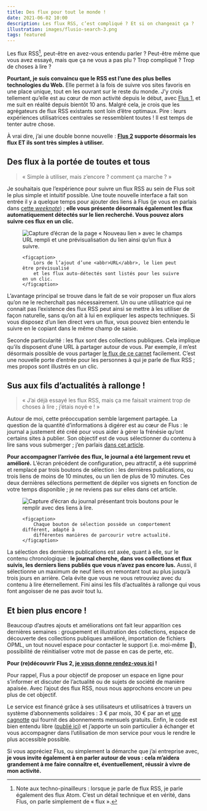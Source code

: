 ```yaml
---
title: Des flux pour tout le monde !
date: 2021-06-02 10:00
description: Les flux RSS, c’est compliqué ? Et si on changeait ça ?
illustration: images/flusio-search-3.png
tags: featured
---
```


Les flux <abbr>RSS</abbr>[^1], peut-être en avez-vous entendu parler ? Peut-être
même que vous avez essayé, mais que ça ne vous a pas plu ? Trop compliqué ?
Trop de choses à lire ?

[^1]: Note aux techno-pinailleurs : lorsque je parle de flux <abbr>RSS</abbr>,
  je parle également des flux Atom. C’est un détail technique et en vérité,
  dans Flus, on parle simplement de « flux ».

**Pourtant, je suis convaincu que le <abbr>RSS</abbr> est l’une des plus belles
technologies du Web.** Elle permet à la fois de suivre vos sites favoris en une
place unique, tout en les ouvrant sur le reste du monde. J’y crois tellement
qu’elle est au cœur de mon activité depuis le début, avec [Flus 1](https://flus.io),
et me suit en réalité depuis bientôt 10 ans. Malgré cela, je crois que les
agrégateurs de flux <abbr>RSS</abbr> existants sont loin d’être optimaux.
Pire : leurs expériences utilisatrices centrales se ressemblent toutes ! Il est
temps de tenter autre chose.

À vrai dire, j’ai une double bonne nouvelle : **[Flus 2](https://app.flus.fr)
supporte désormais les flux ET ils sont très simples à utiliser.**

## Des flux à la portée de toutes et tous

> « Simple à utiliser, mais z’encore ? comment ça marche ? »

Je souhaitais que l’expérience pour suivre un flux <abbr>RSS</abbr> au sein de
Flus soit le plus simple et intuitif possible. Une toute nouvelle interface a
fait son entrée il y a quelque temps pour ajouter des liens à Flus (je vous en
parlais dans [cette <em lang="en">weeknote</em>](weeknotes-26.html)) ; **elle
vous présente désormais également les flux automatiquement détectés sur le lien
recherché. Vous pouvez alors suivre ces flux en un clic.**

<figure>
    <div class="screenshot">
        <img class="illustration screenshot__image" src="images/flusio-search-3.png" alt="Capture d’écran de la page « Nouveau lien » avec le champs URL rempli et une prévisualisation du lien ainsi qu’un flux à suivre.">
    </div>

    <figcaption>
        Lors de l’ajout d’une <abbr>URL</abbr>, le lien peut être prévisualisé
        et les flux auto-détectés sont listés pour les suivre en un clic.
    </figcaption>
</figure>

L’avantage principal se trouve dans le fait de se voir proposer un flux alors
qu’on ne le recherchait pas nécessairement. Un ou une utilisatrice qui ne
connait pas l’existence des flux <abbr>RSS</abbr> peut ainsi se mettre à les
utiliser de façon naturelle, sans qu’on ait à lui en expliquer les aspects
techniques. Si vous disposez d’un lien direct vers un flux, vous pouvez bien
entendu le suivre en le copiant dans le même champ de saisie.

Seconde particularité : les flux sont des collections publiques. Cela implique
qu’ils disposent d’une <abbr>URL</abbr> à partager autour de vous. Par exemple,
il m’est désormais possible de vous partager [le flux de ce
carnet](https://app.flus.fr/collections/1697725479256195983) facilement. C’est
une nouvelle porte d’entrée pour les personnes à qui je parle de flux
<abbr>RSS</abbr> ; mes propos sont illustrés en un clic.

## Sus aux fils d’actualités à rallonge !

> « J’ai déjà essayé les flux RSS, mais ça me faisait vraiment trop de choses à
> lire ; j’étais noyé‧e ! »

Autour de moi, cette préoccupation semble largement partagée. La question de la
quantité d’informations à digérer est au cœur de Flus : le journal a justement
été créé pour vous aider à gérer la frénésie qu’ont certains sites à publier.
Son objectif est de vous sélectionner du contenu à lire sans vous submerger ;
j’en parlais [dans cet article](lire-a-son-rythme.html).

**Pour accompagner l’arrivée des flux, le journal a été largement revu et
amélioré.** L’écran précédent de configuration, peu attractif, a été supprimé
et remplacé par trois boutons de sélection : les dernières publications, ou
trois liens de moins de 10 minutes, ou un lien de plus de 10 minutes. Ces deux
dernières sélections permettent de dépiler vos signets en fonction de votre
temps disponible ; je ne reviens pas sur elles dans cet article.

<figure>
    <div class="screenshot">
        <img class="illustration screenshot__image" src="images/flusio-news-6.png" alt="Capture d’écran du journal présentant trois boutons pour le remplir avec des liens à lire.">
    </div>

    <figcaption>
        Chaque bouton de sélection possède un comportement différent, adapté à
        différentes manières de parcourir votre actualité.
    </figcaption>
</figure>

La sélection des dernières publications est axée, quant à elle, sur le contenu
chronologique : **le journal cherche, dans vos collections et flux suivis, les
derniers liens publiés que vous n’avez pas encore lus.** Aussi, il sélectionne
un maximum de neuf liens en remontant tout au plus jusqu’à trois jours en
arrière. Cela évite que vous ne vous retrouviez avec du contenu à lire
éternellement. Fini ainsi les fils d’actualités à rallonge qui vous font
angoisser de ne pas avoir tout lu.

## Et bien plus encore !

Beaucoup d’autres ajouts et améliorations ont fait leur apparition ces
dernières semaines : groupement et illustration des collections, espace de
découverte des collections publiques amélioré, importation de fichiers
<abbr>OPML</abbr>, un tout nouvel espace pour contacter le support (i.e.
moi-même 👋), possibilité de réinitialiser votre mot de passe en cas de perte,
etc.

**Pour (re)découvrir Flus 2, [je vous donne rendez-vous ici](https://app.flus.fr/registration) !**

Pour rappel, Flus a pour objectif de proposer un espace en ligne pour
s’informer et discuter de l’actualité ou de sujets de société de manière
apaisée. Avec l’ajout des flux <abbr>RSS</abbr>, nous nous approchons encore un
peu plus de cet objectif.

Le service est financé grâce à ses utilisateurs et utilisatrices à travers un
système d’abonnements solidaires : 3 € par mois, 30 € par an et [une cagnotte](https://flus.fr/cagnotte)
qui fournit des abonnements mensuels gratuits. Enfin, le code est bien entendu
libre ([publié ici](https://github.com/flusio/flusio)) et j’apporte un
soin particulier à échanger et vous accompagner dans l’utilisation de mon
service pour vous le rendre le plus accessible possible.

Si vous appréciez Flus, ou simplement la démarche que j’ai entreprise avec,
**je vous invite également à en parler autour de vous : cela m’aidera
grandement à me faire connaître et, éventuellement, réussir à vivre de mon
activité.**
